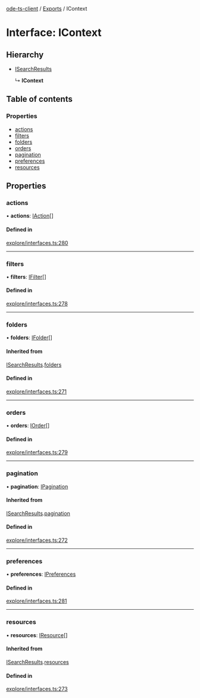 [ode-ts-client](../README.md) / [Exports](../modules.md) / IContext

# Interface: IContext

## Hierarchy

- [ISearchResults](isearchresults.md)

  ↳ **IContext**

## Table of contents

### Properties

- [actions](icontext.md#actions)
- [filters](icontext.md#filters)
- [folders](icontext.md#folders)
- [orders](icontext.md#orders)
- [pagination](icontext.md#pagination)
- [preferences](icontext.md#preferences)
- [resources](icontext.md#resources)

## Properties

### actions

• **actions**: [IAction](iaction.md)[]

#### Defined in

[explore/interfaces.ts:280](https://github.com/opendigitaleducation/infrontexplore/blob/9b53f59/src/ts/explore/interfaces.ts#L280)

___

### filters

• **filters**: [IFilter](ifilter.md)[]

#### Defined in

[explore/interfaces.ts:278](https://github.com/opendigitaleducation/infrontexplore/blob/9b53f59/src/ts/explore/interfaces.ts#L278)

___

### folders

• **folders**: [IFolder](ifolder.md)[]

#### Inherited from

[ISearchResults](isearchresults.md).[folders](isearchresults.md#folders)

#### Defined in

[explore/interfaces.ts:271](https://github.com/opendigitaleducation/infrontexplore/blob/9b53f59/src/ts/explore/interfaces.ts#L271)

___

### orders

• **orders**: [IOrder](iorder.md)[]

#### Defined in

[explore/interfaces.ts:279](https://github.com/opendigitaleducation/infrontexplore/blob/9b53f59/src/ts/explore/interfaces.ts#L279)

___

### pagination

• **pagination**: [IPagination](ipagination.md)

#### Inherited from

[ISearchResults](isearchresults.md).[pagination](isearchresults.md#pagination)

#### Defined in

[explore/interfaces.ts:272](https://github.com/opendigitaleducation/infrontexplore/blob/9b53f59/src/ts/explore/interfaces.ts#L272)

___

### preferences

• **preferences**: [IPreferences](ipreferences.md)

#### Defined in

[explore/interfaces.ts:281](https://github.com/opendigitaleducation/infrontexplore/blob/9b53f59/src/ts/explore/interfaces.ts#L281)

___

### resources

• **resources**: [IResource](iresource.md)[]

#### Inherited from

[ISearchResults](isearchresults.md).[resources](isearchresults.md#resources)

#### Defined in

[explore/interfaces.ts:273](https://github.com/opendigitaleducation/infrontexplore/blob/9b53f59/src/ts/explore/interfaces.ts#L273)
